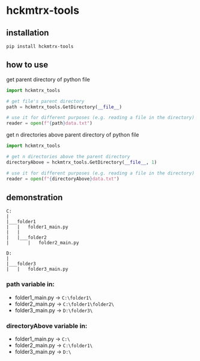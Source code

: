 # hckmtrx-tools
## installation
`pip install hckmtrx-tools`

## how to use
get parent directory of python file
```python
import hckmtrx_tools

# get file's parent directory
path = hckmtrx_tools.GetDirectory(__file__)

# use it for different purposes (e.g. reading a file in the directory)
reader = open(f"{path}data.txt")
```

get n directories above parent directory of python file
```python
import hckmtrx_tools

# get n directories above the parent directory
directoryAbove = hckmtrx_tools.GetDirectory(__file__, 1)

# use it for different purposes (e.g. reading a file in the directory)
reader = open(f"{directoryAbove}data.txt")
```

## demonstration
```
C:
|
|___folder1
|   |   folder1_main.py
|   |
|   |___folder2
|       |   folder2_main.py

D:
|
|___folder3
|   |   folder3_main.py
```
### path variable in:
- folder1_main.py -> `C:\folder1\`
- folder2_main.py -> `C:\folder1\folder2\`
- folder3_main.py -> `D:\folder3\`
### directoryAbove variable in:
- folder1_main.py -> `C:\`
- folder2_main.py -> `C:\folder1\`
- folder3_main.py -> `D:\`